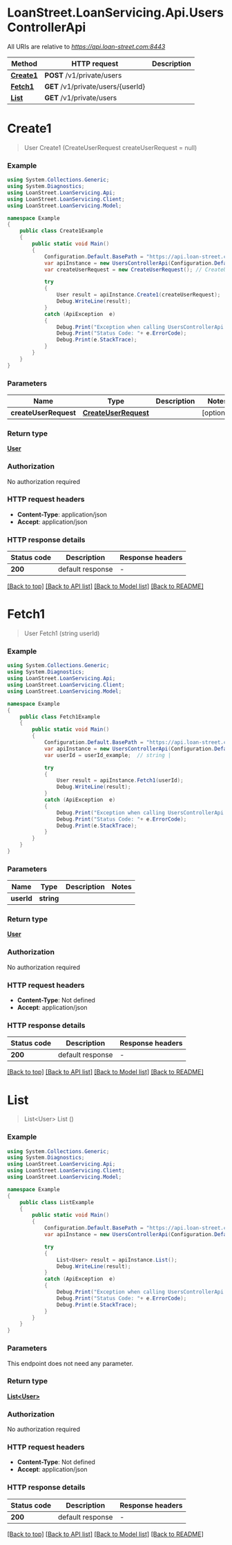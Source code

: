 # LoanStreet.LoanServicing.Api.UsersControllerApi

All URIs are relative to *https://api.loan-street.com:8443*

Method | HTTP request | Description
------------- | ------------- | -------------
[**Create1**](UsersControllerApi.md#create1) | **POST** /v1/private/users | 
[**Fetch1**](UsersControllerApi.md#fetch1) | **GET** /v1/private/users/{userId} | 
[**List**](UsersControllerApi.md#list) | **GET** /v1/private/users | 


<a name="create1"></a>
# **Create1**
> User Create1 (CreateUserRequest createUserRequest = null)



### Example
```csharp
using System.Collections.Generic;
using System.Diagnostics;
using LoanStreet.LoanServicing.Api;
using LoanStreet.LoanServicing.Client;
using LoanStreet.LoanServicing.Model;

namespace Example
{
    public class Create1Example
    {
        public static void Main()
        {
            Configuration.Default.BasePath = "https://api.loan-street.com:8443";
            var apiInstance = new UsersControllerApi(Configuration.Default);
            var createUserRequest = new CreateUserRequest(); // CreateUserRequest |  (optional) 

            try
            {
                User result = apiInstance.Create1(createUserRequest);
                Debug.WriteLine(result);
            }
            catch (ApiException  e)
            {
                Debug.Print("Exception when calling UsersControllerApi.Create1: " + e.Message );
                Debug.Print("Status Code: "+ e.ErrorCode);
                Debug.Print(e.StackTrace);
            }
        }
    }
}
```

### Parameters

Name | Type | Description  | Notes
------------- | ------------- | ------------- | -------------
 **createUserRequest** | [**CreateUserRequest**](CreateUserRequest.md)|  | [optional] 

### Return type

[**User**](User.md)

### Authorization

No authorization required

### HTTP request headers

 - **Content-Type**: application/json
 - **Accept**: application/json

### HTTP response details
| Status code | Description | Response headers |
|-------------|-------------|------------------|
| **200** | default response |  -  |

[[Back to top]](#) [[Back to API list]](../README.md#documentation-for-api-endpoints) [[Back to Model list]](../README.md#documentation-for-models) [[Back to README]](../README.md)

<a name="fetch1"></a>
# **Fetch1**
> User Fetch1 (string userId)



### Example
```csharp
using System.Collections.Generic;
using System.Diagnostics;
using LoanStreet.LoanServicing.Api;
using LoanStreet.LoanServicing.Client;
using LoanStreet.LoanServicing.Model;

namespace Example
{
    public class Fetch1Example
    {
        public static void Main()
        {
            Configuration.Default.BasePath = "https://api.loan-street.com:8443";
            var apiInstance = new UsersControllerApi(Configuration.Default);
            var userId = userId_example;  // string | 

            try
            {
                User result = apiInstance.Fetch1(userId);
                Debug.WriteLine(result);
            }
            catch (ApiException  e)
            {
                Debug.Print("Exception when calling UsersControllerApi.Fetch1: " + e.Message );
                Debug.Print("Status Code: "+ e.ErrorCode);
                Debug.Print(e.StackTrace);
            }
        }
    }
}
```

### Parameters

Name | Type | Description  | Notes
------------- | ------------- | ------------- | -------------
 **userId** | **string**|  | 

### Return type

[**User**](User.md)

### Authorization

No authorization required

### HTTP request headers

 - **Content-Type**: Not defined
 - **Accept**: application/json

### HTTP response details
| Status code | Description | Response headers |
|-------------|-------------|------------------|
| **200** | default response |  -  |

[[Back to top]](#) [[Back to API list]](../README.md#documentation-for-api-endpoints) [[Back to Model list]](../README.md#documentation-for-models) [[Back to README]](../README.md)

<a name="list"></a>
# **List**
> List&lt;User&gt; List ()



### Example
```csharp
using System.Collections.Generic;
using System.Diagnostics;
using LoanStreet.LoanServicing.Api;
using LoanStreet.LoanServicing.Client;
using LoanStreet.LoanServicing.Model;

namespace Example
{
    public class ListExample
    {
        public static void Main()
        {
            Configuration.Default.BasePath = "https://api.loan-street.com:8443";
            var apiInstance = new UsersControllerApi(Configuration.Default);

            try
            {
                List<User> result = apiInstance.List();
                Debug.WriteLine(result);
            }
            catch (ApiException  e)
            {
                Debug.Print("Exception when calling UsersControllerApi.List: " + e.Message );
                Debug.Print("Status Code: "+ e.ErrorCode);
                Debug.Print(e.StackTrace);
            }
        }
    }
}
```

### Parameters
This endpoint does not need any parameter.

### Return type

[**List&lt;User&gt;**](User.md)

### Authorization

No authorization required

### HTTP request headers

 - **Content-Type**: Not defined
 - **Accept**: application/json

### HTTP response details
| Status code | Description | Response headers |
|-------------|-------------|------------------|
| **200** | default response |  -  |

[[Back to top]](#) [[Back to API list]](../README.md#documentation-for-api-endpoints) [[Back to Model list]](../README.md#documentation-for-models) [[Back to README]](../README.md)


